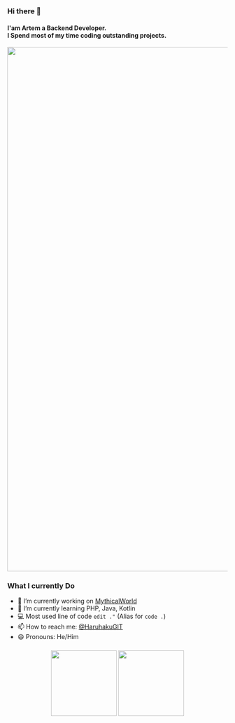### Hi there 👋

<h4>I'am Artem a Backend Developer.<br>I Spend most of my time coding outstanding projects.</h4>

<div align="center">
  <img width="1200" src="https://github.com/HaruhakuGIT/HaruhakuGIT/assets/firefly" />
</div>

### What I currently Do

- 🔭 I’m currently working on [MythicalWorld](https://mythicalworld.su)
- 🌱 I’m currently learning PHP, Java, Kotlin
- 💻 Most used line of code `edit ."` (Alias for `code .`)
- 📫 How to reach me: [@HaruhakuGIT](https://discord.com/users/856967549635002388)
- 😄 Pronouns: He/Him

###

<div align="center">
  <img src="https://github-readme-stats.vercel.app/api?username=HaruhakuGIT&show_icons=true&theme=midnight-purple" height="150">
  <img src="https://github-readme-stats.vercel.app/api/top-langs/?username=HaruhakuGIT&theme=midnight-purple&layout=compact&langs_count=5&order=2" height="150">
</div>

###
